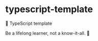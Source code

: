 # typescript-template

🌱 TypeScript template

<!-- INSPIRATIONAL_QUOTE_START -->
Be a lifelong learner, not a know-it-all.
🦖
<!-- INSPIRATIONAL_QUOTE_END -->
